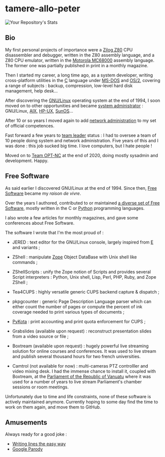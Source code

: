 # tamere-allo-peter

![Your Repository's Stats](https://github-readme-stats.vercel.app/api?username=tamere-allo-peter&show_icons=true)

## Bio

My first personal projects of importance were a [Zilog
Z80](https://en.wikipedia.org/wiki/Z80) CPU disassembler and debugger,
written in the Z80 assembly language, and a Z80 CPU emulator, written
in the [Motorola
MC68000](https://en.wikipedia.org/wiki/Motorola_68000) assembly
language. The former one was partially published in print in a monthly
magazine.

Then I started my career, a long time ago, as a system developer,
writing cross-platform utilities in the
[C](https://en.wikipedia.org/wiki/C_(programming_language)) language
under [MS-DOS](https://en.wikipedia.org/wiki/MS-DOS) and
[OS/2](https://en.wikipedia.org/wiki/OS/2), covering a range of
subjects : backup, compression, low-level hard disk management, help
desk...

After discovering the [GNU/Linux](https://en.wikipedia.org/wiki/Linux)
operating system at the end of 1994, I soon moved on to other
opportunities and became [system administrator](https://en.wikipedia.org/wiki/System_administrator) : GNU/Linux,
[AIX](https://en.wikipedia.org/wiki/IBM_AIX),
[HP-UX](https://en.wikipedia.org/wiki/HP-UX),
[SunOS](https://en.wikipedia.org/wiki/SunOS)...

After 10 or so years I moved again to add [network
administration](https://en.wikipedia.org/wiki/Network_administrator)
to my set of official competences.

Fast forward a few years to [team
leader](https://en.wikipedia.org/wiki/Team_leader) status : I had
to oversee a team of 10 people doing system and network
administration. Five years of this and I was done : this job sucked
big time. I love computers, but I hate people !

Moved on to [Team OPT-NC](https://github.com/opt-nc) at the end of
2020, doing mostly sysadmin and development. Happy.

## Free Software

As said earlier I discovered GNU/Linux at the end of 1994. Since then,
[Free Software](https://en.wikipedia.org/wiki/Free_software) became my
_raison de vivre_.

Over the years I authored, contributed to or maintained [a diverse set
of Free Software](http://www.librelogiciel.com/software), mostly
written in the C or
[Python](https://en.wikipedia.org/wiki/Python_(programming_language))
programming languages. 

I also wrote a few articles for monthly magazines, and gave some
conferences about Free Software.

The software I wrote that I'm the most proud of :

* JERED : text editor for the GNU/Linux console, largely inspired from
  [E](https://en.wikipedia.org/wiki/E_(PC_DOS)) and variants ;

* ZShell : manipulate [Zope](https://en.wikipedia.org/wiki/Zope)
  Object DataBase with Unix shell like commands ;

* ZShellScripts : unify the Zope notion of Scripts and provides
  several Script interpreters : Python, Unix shell, Lisp, Perl, PHP,
  Ruby, and Zope ZShell ;

* Tea4CUPS : highly versatile generic CUPS backend capture & dispatch ;

* pkpgcounter : generic Page Description Language parser which can
  either count the number of pages or compute the percent of ink
  coverage needed to print various types of documents ;

* [PyKota](http://www.pykota.com) : print accounting and print quota
  enforcement for CUPS ;

* Grabslides (available upon request) : reconstruct presentation
  slides from a video source or file ;

* Boxtream (available upon request) : hugely powerful live streaming
  solution for online courses and conferences. It was used to live
  stream and publish several thousand hours for two french
  universities.

* Camtrol (not available for now) : multi-cameras PTZ controlller and video mixing desk. I had
  the immense chance to install it, coupled with Boxtream, at the
  [Parliament of the Republic of Vanuatu](https://parliament.gov.vu/)
  where it was used for a number of years to live stream Parliament's
  chamber sessions or room meetings.

Unfortunately due to time and life constraints, none of these software
is actively maintained anymore. Currently hoping to some day find the
time to work on them again, and move them to GitHub.

## Amusements

Always ready for a good joke :

* [Writing lines the easy way](http://punishment.librelogiciel.com)
* [Google Parody](http://gogol.librelogiciel.com)
